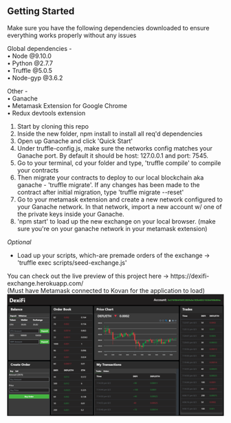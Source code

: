 <h2>Getting Started</h2> 
<p></p>

Make sure you have the following dependencies downloaded to ensure everything works properly without any issues

Global dependencies - </br>
•	Node @9.10.0 </br>
•	Python @2.7.7 </br>
•	Truffle @5.0.5 </br>
•	Node-gyp @3.6.2 </br>

Other - </br>
•	Ganache </br>
•	Metamask Extension for Google Chrome </br>
•	Redux devtools extension </br>

1. Start by cloning this repo </br>
2. Inside the new folder, npm install to install all req'd dependencies </br>
3. Open up Ganache and click 'Quick Start' </br>
4. Under truffle-config.js, make sure the networks config matches your Ganache port. By default it should be host: 127.0.0.1 and port:   7545. </br>
5. Go to your terminal, cd your folder and type, 'truffle compile' to compile your contracts </br>
6. Then migrate your contracts to deploy to our local blockchain aka ganache - 'truffle migrate'. If any changes has been made to the contract after initial migration, type 'truffle migrate --reset' </br>
7. Go to your metamask extension and create a new network configured to your Ganache network. In that network, import a new account w/ one of the private keys inside your Ganache. </br>
8. 'npm start' to load up the new exchange on your local browser. (make sure you're on your ganache network in your metamask extension) </br>

*Optional* </br>
- Load up your scripts, which-are premade orders of the exchange -> 'truffle exec scripts/seed-exchange.js' </br>

<p></p>
You can check out the live preview of this project here -> https://dexifi-exchange.herokuapp.com/
<br> (Must have Metamask connected to Kovan for the application to load)

<img src="./portfolio.png" alt="Project">

